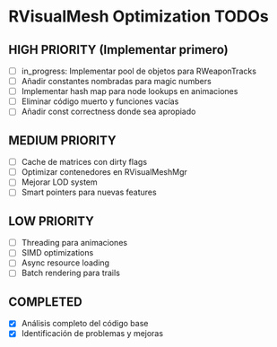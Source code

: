 # RVisualMesh Optimization TODOs

## HIGH PRIORITY (Implementar primero)
- [ ] in_progress: Implementar pool de objetos para RWeaponTracks
- [ ] Añadir constantes nombradas para magic numbers
- [ ] Implementar hash map para node lookups en animaciones
- [ ] Eliminar código muerto y funciones vacías
- [ ] Añadir const correctness donde sea apropiado

## MEDIUM PRIORITY
- [ ] Cache de matrices con dirty flags
- [ ] Optimizar contenedores en RVisualMeshMgr
- [ ] Mejorar LOD system
- [ ] Smart pointers para nuevas features

## LOW PRIORITY
- [ ] Threading para animaciones
- [ ] SIMD optimizations
- [ ] Async resource loading
- [ ] Batch rendering para trails

## COMPLETED
- [x] Análisis completo del código base
- [x] Identificación de problemas y mejoras
